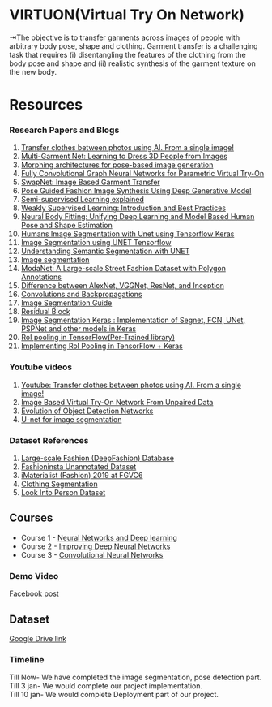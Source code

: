 
# VIRTUON(Virtual Try On Network)

⇥The objective is to transfer garments across images of people with arbitrary body pose, shape and clothing. Garment transfer is a challenging task that requires (i) disentangling the features of the clothing from the body pose and shape and (ii) realistic synthesis of the garment texture on the new body.


# Resources

### Research Papers and Blogs

1. [Transfer clothes between photos using AI. From a single image!](https://medium.com/dataseries/transfer-clothes-between-photos-using-ai-from-a-single-image-4430a291afd7) 
2. [Multi-Garment Net: Learning to Dress 3D People from Images](https://openaccess.thecvf.com/content_ICCV_2019/papers/Bhatnagar_Multi-Garment_Net_Learning_to_Dress_3D_People_From_Images_ICCV_2019_paper.pdf?fbclid=IwAR0XLrqtABNqSU5BiZ2xD0jIn2PFCZ9EIuBZIJESeTJzX1syP3ChQly3mU8)
3. [Morphing architectures for pose-based image generation](https://www.diva-portal.org/smash/get/diva2:1239446/FULLTEXT01.pdf?fbclid=IwAR3sKTdAvTygSsjfKX0yumXrlcYZ5D-_sNRW3KQcLVmnTR2KxtjdkjfpJSU)
4. [Fully Convolutional Graph Neural Networks
for Parametric Virtual Try-On](https://arxiv.org/pdf/2009.04592.pdf?fbclid=IwAR1bvNhu1rD-8sJUz6ZshcMp9ryfRHrDl8Xef2qBy2PYLY9Lf7eZtjgdQwU)
5. [SwapNet: Image Based Garment Transfer](http://www.eye.gatech.edu/swapnet/paper.pdf?fbclid=IwAR3uLKD2oFPreI8DU_lb1iVg9TqHgz8jxhc1WiNxz4-88k7kkPZyZrrNqZw)
6. [Pose Guided Fashion Image Synthesis Using Deep Generative Model](https://arxiv.org/pdf/1906.07251.pdf?fbclid=IwAR3F0hk4_PVNsz4qs1Honal7AYf0ByJlSh-2V05Pjv_SkgJrEp_dJwSreVg)
7. [Semi-supervised Learning explained](https://youtu.be/b-yhKUINb7o)
8. [Weakly Supervised Learning: Introduction and Best Practices](https://medium.com/@datasciencemilan/weakly-supervised-learning-introduction-and-best-practices-c65f490d4a0a?fbclid=IwAR1ve5GZiJR2ms3lH8xYwiJG5S0g9VgNd645EQTkP---7C6yXqXKP4v-xuA)
9. [Neural Body Fitting: Unifying Deep Learning and Model Based Human Pose
and Shape Estimation](https://virtualhumans.mpi-inf.mpg.de/papers/omran2018NBF/omran2018NBF.pdf?fbclid=IwAR3JHv1QOXIPLTUxTOjjVnQ3L5YoDrRP7EinunPeZ0mXTqECS417G2Iyd9o)
10. [Humans Image Segmentation with Unet using Tensorflow Keras](https://medium.com/analytics-vidhya/humans-image-segmentation-with-unet-using-tensorflow-keras-fd6cb43b06e5)
11. [Image Segmentation using UNET Tensorflow](https://www.kaggle.com/spidy20/image-segmentation-using-unet-tensorflow?fbclid=IwAR2428LBWt7MX7hyEqTDwZrD0Aj5vto4nuyIOuFp0Z4-kyEZ9o_m5zCFIzk)
12. [Understanding Semantic Segmentation with UNET](https://towardsdatascience.com/understanding-semantic-segmentation-with-unet-6be4f42d4b47)
13. [Image segmentation](https://www.tensorflow.org/tutorials/images/segmentation?fbclid=IwAR3qKtMDzSgMrk_hjxxtC1987bU8egjvEuVJkCXOdZZYNfkOezxt1z1Ra8I)
14. [ModaNet: A Large-scale Street Fashion Dataset with Polygon Annotations](https://arxiv.org/pdf/1807.01394.pdf?fbclid=IwAR0mPKOx0DThGV49lZQcgBUbjClg0QoVB1tQyV2d4UfKw6P0NPMLWXbM-FE) 
15. [Difference between AlexNet, VGGNet, ResNet, and Inception](https://towardsdatascience.com/the-w3h-of-alexnet-vggnet-resnet-and-inception-7baaaecccc96)
16. [Convolutions and Backpropagations](https://medium.com/@pavisj/convolutions-and-backpropagations-46026a8f5d2c)
17. [Image Segmentation Guide](fritz.ai/image-segmentation/)
18. [Residual Block](https://towardsdatascience.com/understand-and-implement-resnet-50-with-tensorflow-2-0-1190b9b52691)
19. [Image Segmentation Keras : Implementation of Segnet, FCN, UNet, PSPNet and other models in Keras](https://github.com/divamgupta/image-segmentation-keras)
20. [RoI pooling in TensorFlow(Per-Trained library)](https://github.com/deepsense-ai/roi-pooling)
21. [Implementing RoI Pooling in TensorFlow + Keras](https://medium.com/xplore-ai/implementing-attention-in-tensorflow-keras-using-roi-pooling-992508b6592b)

###  Youtube videos
1. [Youtube: Transfer clothes between photos using AI. From a single image!](https://youtu.be/E7fGsSNKMc4)
2. [Image Based Virtual Try-On Network From Unpaired Data](https://youtu.be/TEXL9gsCksQ)
3. [Evolution of Object Detection Networks](https://www.youtube.com/playlist?list=PL1GQaVhO4f_jLxOokW7CS5kY_J1t1T17S&fbclid=IwAR24y7lUTMKxp8Kz0q0Ot3MopHPjZ1KGHl0wmTuue7bEElBk9D8drtXwjS4)
4. [U-net for image segmentation](https://www.youtube.com/playlist?list=PLZsOBAyNTZwbR08R959iCvYT3qzhxvGOE)

### Dataset References
1. [Large-scale Fashion (DeepFashion) Database](http://mmlab.ie.cuhk.edu.hk/projects/DeepFashion.html?fbclid=IwAR3mq2jq2txLmu9DLZjENQGt7dHwHpjyq7vuIuwey_XZkkkLZgrGUeEBIYo)
2. [Fashioninsta Unannotated Dataset](https://github.com/grahamar/fashion_dataset/tree/master/fashionista?fbclid=IwAR0B0Awnl3LcPpwjxQXG0Pyxdfxp8GED_Cng_7h2yNVcCLRDXx6mDenE-Lk)
3. [iMaterialist (Fashion) 2019 at FGVC6](https://www.kaggle.com/c/imaterialist-fashion-2019-FGVC6/data?select=label_descriptions.json&fbclid=IwAR3r8kF18ZKKXQGApDFcHPToM_0vYERgDIMm57eTf1-Z1ntilaU6t2fbQec)
4. [Clothing Segmentation](https://github.com/IzPerfect/Clothing-Segmentation?fbclid=IwAR1z-BeIvcVRv38hrnUqdaqkjgVwGq_HUKqhrKw79aMI6FEhHEd5M78s9TM)
5. [Look Into Person Dataset](http://sysu-hcp.net/lip/?fbclid=IwAR1N_OLS6vCRJfraIimiSnfiYUkv0d6nUEKu1vAv2yQPb-qcR2BklI4bKuc)

## Courses

- Course 1 - [Neural Networks and Deep learning](https://www.coursera.org/learn/neural-networks-deep-learning?specialization=deep-learning)
- Course 2 - [Improving Deep Neural Networks](https://www.coursera.org/learn/deep-neural-network?specialization=deep-learning)
- Course 3 - [Convolutional Neural Networks](https://www.coursera.org/learn/convolutional-neural-networks?specialization=deep-learning)

### Demo Video
[Facebook post](https://m.facebook.com/groups/1895298930625586/permalink/2071914502964027/)

## Dataset 
[Google Drive link]()

### Timeline
Till Now- We have completed the image segmentation, pose detection part.<br /> 
Till 3 jan- We would complete our project implementation.<br />
Till 10 jan- We would complete Deployment part of our project.
